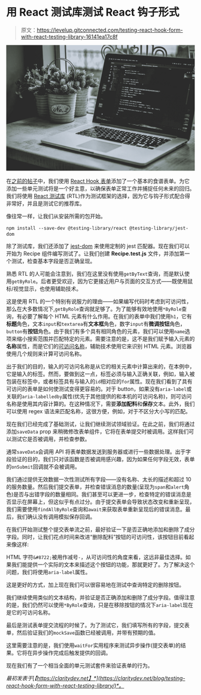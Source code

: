 # 用 React 测试库测试 React 钩子形式

> 原文：<https://levelup.gitconnected.com/testing-react-hook-form-with-react-testing-library-16141ea17c8f>

![](img/eb5ac59f3f4593ba47317bc1f54434d6.png)

在[之前的帖子](/managing-forms-with-react-hook-form-ae771dcf343d)中，我们使用 [React Hook 表单](https://react-hook-form.com/)添加了一个基本的食谱表单。为它添加一些单元测试将是一个好主意，以确保表单正常工作并捕捉任何未来的回归。我们将使用 [React 测试库](https://testing-library.com/docs/react-testing-library) (RTL)作为测试框架的选择，因为它与钩子形式配合得非常好，并且是测试它的推荐库。

像往常一样，让我们从安装所需的包开始。

```
npm install --save-dev @testing-library/react @testing-library/jest-dom
```

除了测试库，我们还添加了 [jest-dom](https://github.com/testing-library/jest-dom) 来使用定制的 jest 匹配器。现在我们可以开始为 Recipe 组件编写测试了。让我们创建 **Recipe.test.js** 文件，并添加第一个测试，检查基本字段是否正确呈现。

熟悉 RTL 的人可能会注意到，我们在这里没有使用`getByText`查询，而是默认使用`getByRole`。后者更受欢迎，因为它更接近用户与页面的交互方式——既使用鼠标/视觉显示，也使用辅助技术。

这是使用 RTL 的一个特别有说服力的理由——如果编写代码时考虑到可访问性，那么在大多数情况下,`getByRole`查询就足够了。为了能够有效地使用`*ByRole`查询，有必要了解每个 HTML 元素有什么作用。在我们的表单中我们使用`h1`，它有**标题**角色，文本`input`和`textarea`有**文本框**角色，数字`input`有**微调按钮**角色，`button`有**按钮**角色。由于我们有多个具有相同角色的元素，我们可以使用`name`选项来缩小搜索范围并匹配特定的元素。需要注意的是，这不是我们赋予输入元素的**名称**属性，而是它们的[可访问名称](https://www.w3.org/TR/accname-1.1/)，辅助技术使用它来识别 HTML 元素。浏览器使用几个规则来计算可访问名称。

出于我们的目的，输入的可访问名称是从它的相关元素中计算出来的，在本例中，它是输入的标签。然而，要做到这一点，标签必须与输入正确关联，例如，输入被包装在标签中，或者标签具有与输入的`id`相对应的`for`属性。现在我们看到了具有可访问的表单是如何使测试变得更容易的。对于 button，如果没有`aria-label`或关联的`aria-labelledby`属性(优先于其他提供的和本机的可访问名称)，则可访问名称是使用其内容计算的。在这种情况下，需要**添加配料**和**保存**文本。此外，我们可以使用 regex 语法来匹配名称，这很方便，例如，对于不区分大小写的匹配。

现在我们已经完成了基础测试，让我们继续测试领域验证。在此之前，我们将通过添加`saveData` prop 来稍微修改表单组件，它将在表单提交时被调用。这样我们可以测试它是否被调用，并检查参数。

通常`saveData`会调用 API 将表单数据发送到服务器或进行一些数据处理。出于字段验证的目的，我们只对该函数是否被调用感兴趣，因为如果任何字段无效，表单的`onSubmit`回调就不会被调用。

我们通过提供无效数据一次性测试所有字段——没有名称、太长的描述和超过 10 的服务数量。然后我们提交表单，并检查错误消息的数量(呈现为`span`和`alert`角色)是否与出错字段的数量相同。我们甚至可以更进一步，检查特定的错误消息是否显示在屏幕上，但这似乎有点过分。由于提交表单会导致状态改变和重新呈现，我们需要使用`findAllByRole`查询和`await`来获取表单重新呈现后的错误消息。最后，我们确认没有调用模拟保存回调。

在我们开始测试整个提交表单流之前，最好验证一下是否正确地添加和删除了成分字段。同时，让我们花点时间来改进“删除配料”按钮的可访问性，该按钮目前看起来像这样:

HTML 字符`&#8722;`被用作减号`-`，从可访问性的角度来看，这远非最佳选择。如果我们能提供一个实际的文本来描述这个按钮的功能，那就更好了。为了解决这个问题，我们将使用`aria-label`属性。

这是更好的方式，加上现在我们可以很容易地在测试中查询特定的删除按钮。

我们继续使用类似的文本结构，并验证是否正确添加和删除了成分字段。值得注意的是，我们仍然可以使用`*ByRole`查询，只是在移除按钮的情况下`aria-label`现在是它的可访问名称。

最后是测试表单提交流程的时候了。为了测试它，我们填写所有的字段，提交表单，然后验证我们的`mockSave`函数已经被调用，并带有预期的值。

这里需要注意的是，我们使用`waitFor`实用程序来测试异步操作(提交表单)的结果。它将在异步操作完成后触发提供的回调。

现在我们有了一个相当全面的单元测试套件来验证表单的行为。

*最初发表于*[*【https://claritydev.net】*](https://claritydev.net/blog/testing-react-hook-form-with-react-testing-library/)*。*